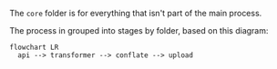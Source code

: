 The `core` folder is for everything that isn't part of the main process.

The process in grouped into stages by folder, based on this diagram:

```mermaid
flowchart LR
  api --> transformer --> conflate --> upload
```
